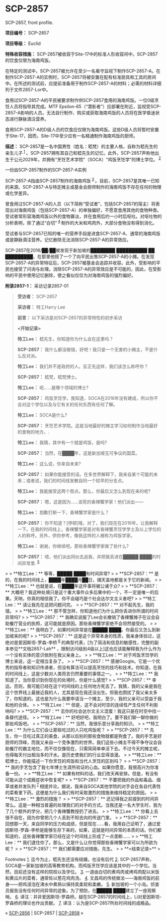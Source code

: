 # SCP-2857
                        




SCP-2857, front profile.



**项目编号：** SCP-2857

**项目等级：** Euclid

**特殊收容措施：** SCP-2857被收容于Site-17中的标准人形收容间中。SCP-2857的饮食仅限为海南鸡饭。

在特定的测试中，SCP-2857被允许在至少一名看守监视下制作SCP-2857-A。在制作SCP-2857-A的实例时，SCP-2857将被安置在配有标准厨具和工具的房间中。在所述的测试前，应提前准备用于制作SCP-2857-A的材料；必需的材料详细列于文件2857-Lor中。

食用过SCP-2857-A的平民被要求制作供SCP-2857食用的海南鸡饭。一位0级烹饪人员将指导其完成。MTF Epsilon-65（“潜影者”）应部署在附近，监视受SCP-2857-A影响的人员。无法自行制作、购买或获取海南鸡饭的人员将在医学昏迷状态进行静脉滴注营养。

食用SCP-2857-A的D级人员的饮食应仅限为海南鸡饭。这些D级人员将暂时安置于Site-17，因而，Site-17中至少应有一名精通制作海南鸡饭的厨师。

**描述：** SCP-2857是一名中国男性（姓名：嵇梵）的主要人格，自称为嵇先生的亲生儿子<sup class='footnoteref'>
 <a shape='rect' class='footnoteref' id='footnoteref-1' href='javascript:;' onclick='WIKIDOT.page.utils.scrollToReference(&apos;footnote-1&apos;)'>1</a>
</sup>。SCP-2857拥有其自己和嵇先生的记忆。此外，SCP-2857声称他出生于公元2029年，并拥有“烹饪艺术学院”（SOCA）“鸡饭烹饪学”的博士学位。<sup class='footnoteref'>
 <a shape='rect' class='footnoteref' id='footnoteref-2' href='javascript:;' onclick='WIKIDOT.page.utils.scrollToReference(&apos;footnote-2&apos;)'>2</a>
</sup>



一份由SCP-2857制作的SCP-2857-A实例



SCP-2857-A指由SCP-2857制作的海南鸡饭<sup class='footnoteref'>
 <a shape='rect' class='footnoteref' id='footnoteref-3' href='javascript:;' onclick='WIKIDOT.page.utils.scrollToReference(&apos;footnote-3&apos;)'>3</a>
</sup>。目前，SCP-2857是其唯一已知的来源。SCP-2857-A与特定摊主或基金会厨师制作的海南鸡饭不存在任何的物理或化学差异。

曾食用过SCP-2857-A的人员（以下简称“受试者”，包括SCP-2857的宿主）将表现出对海南鸡饭（包括SCP-2857-A）的单独偏好，不愿意食用其他的食物种类。受试者常形容海南鸡饭以外的食物寡淡，并在食用后约一小时后呕吐。对呕吐物的分析表明，除了通过“白切”<sup class='footnoteref'>
 <a shape='rect' class='footnoteref' id='footnoteref-4' href='javascript:;' onclick='WIKIDOT.page.utils.scrollToReference(&apos;footnote-4&apos;)'>4</a>
</sup>制作的大米和鸡肉外，大部分食物没有得到消化。

受试者与SCP-2857已知的唯一的营养手段是进食SCP-2857-A、通常的海南鸡饭或是静脉滴注营养。记忆删除无法消除SCP-2857-A的异常效应。

SCP-2857在2016/██/██被发现于新加坡的████████ ██████████ ██ █████████，在那里他搭了一个了向平民出售SCP-2857-A的小摊。在发现SCP-2857-A的异常特征后，SCP-2857被基金会追踪并收容。此外，受影响的平民也接受了问询与处理。消除SCP-2857-A的异常效应是不可能的，因此，在受影响的平民中使用记忆删除，使之看似仅仅为对海南鸡饭的强烈偏好。

**附录2857-1：** 采访记录2857-01


> **受访者：** SCP-2857
> 
> **采访者：** 特工Harry Lee
> 
> **前言：** 以下采访是对SCP-2857的异常特性的初步采访
> 
> **<开始记录>** 
> 
> **特工Lee：** 嵇先生，你知道你为什么会在这里吗？
> 
> **SCP-2857：** 我什么都没做错，好吧！我只是一个无害的小摊主，不是什么反对派。
> 
> **特工Lee：** 我们并不是政府的人。反正先这样，我们该怎么称呼你？
> 
> **SCP-2857：** 嵇梵，嵇梵博士。
> 
> **特工Lee：** 呃……是哪个领域的博士?
> 
> **SCP-2857：** 鸡饭烹饪学。我知道，SOCA在2016年没有建成，所以你不会对这个学位以及与它有关的任何东西有任何了解。
> 
> **特工Lee：** SOCA是什么?
> 
> **SCP-2857：** 烹饪艺术学院。这是当地最好的摊主学习如何制作当地最好的食物的地方。.
> 
> **特工Lee：** 我猜，其中有一个就是鸡饭，是吗?
> 
> **SCP-2857：** 当然，在████年，这是新加坡无可争议的国菜。
> 
> **特工Lee：** 这么说，你来自未来?
> 
> **SCP-2857：** 如果你能接受的话。在多世界解释下，我来自某个可能的未来；或者说，我们的时间线发散自同一个较早的分支点。
> 
> **特工Lee：** 我能接受这两个观点。那么，你最后又怎么到现在来的呢?
> 
> **SCP-2857：** 嗯，这是因为……该死的香辣蟹学家！他们派出——
> 
> **特工Lee：** 抱歉打断一下，香辣蟹学家是什么？
> 
> **SCP-2857：** 你不知道？[停顿]哦，对了，我们现在在2016年。让我解释一下。在我的时间线上，香辣蟹学家是对有香辣蟹烹饪学学士及以上学位的人的称呼。另外，供你参考，像我这样的人被称为鸡饭学家。
> 
> **特工Lee：** 谢谢，你继续吧。那些香辣蟹学家做了些什么?
> 
> **SCP-2857：** 唔，他们派出同伙去追我，并把我丢进在█████ ████的时间异常里.<sup class='footnoteref'>
 <a shape='rect' class='footnoteref' id='footnoteref-5' href='javascript:;' onclick='WIKIDOT.page.utils.scrollToReference(&apos;footnote-5&apos;)'>5</a>
</sup>
> 
> **特工Lee：** 等等，█████ ████有时间异常?
> 
> **SCP-2857：** 是的，在我的时间线上，████年████月██日，铺天盖地都是关于它的新闻。
> 
> **特工Lee：** 也就是说，在████年这件事将被公诸于众?
> 
> **SCP-2857：** 大概吧？我这种处境只是这个重大事件众多后果中的一个，不一定是唯一的后果。天呐，你真的相信我了。你不会碰巧是个社会达尔文主义者吧?
> 
> **特工Lee：** 请让我先在这把问题问完。
> 
> **SCP-2857：** 对不起先生，我的错。
> 
> **特工Lee：** 那不管怎样，你知道他们为什么把你丢进你所谓的时间异常吗?
> 
> **SCP-2857：** 我确实说服了Lee会长撤销了香辣蟹摊子在议会自助餐厅营业的执照，这可能就是原因。那些香辣蟹学家绝不会坦然接受的。
> 
> **特工Lee：** 我明白了。如果时间异常是在█████ ████。你最后又怎么到新加坡来的呢?
> 
> **SCP-2857：** 这是这个异常本身的性质，我亲身体验过，这绝对是爱因斯坦-罗森-李桥<sup class='footnoteref'>
 <a shape='rect' class='footnoteref' id='footnoteref-6' href='javascript:;' onclick='WIKIDOT.page.utils.scrollToReference(&apos;footnote-6&apos;)'>6</a>
</sup>的典型代表，[为了简洁和信息的敏感性，完整的副本参见**文档2857-Lah** ，限制访问级别4级以上]这也应该能解释我为什么作为一个没有实体的意识依附在我父亲身上。
> 
> **特工Lee：** 对于鸡饭烹饪学的博士来说，这一定相当复杂了。
> 
> **SCP-2857：** 感谢Google。它是一个优秀的指导者和知识传递者，但没有算法可以提高烹饪的技巧和技术。你知道，在我的时间线上，这是少数对人类而言仍然重要的事情之一。
> 
> **特工Lee：** 我知道了。当你意识到你现在的处境时，你是什么感觉?
> 
> **SCP-2857：** 幸运。否则，我可能已经在这个时间线的上任何地方死去了。我猜，我的父亲是我在这个世界线上最接近我的人，尤其是现在我还没出生。但我也困扰了我父亲太多了，你知道的。这也是为什么我要申请当一个摊主，至少，我的父亲可以受益于我和他的合体。
> 
> **特工Lee：** 但是，这不会对时空的连续性产生任何不利影响吗?
> 
> **SCP-2857：** 去你的社会达尔文主义混蛋！我这只是在时空中找一条替代途径。
> 
> **特工Lee：** 好吧好吧，我明白了。要不我们聊一聊你做的那些鸡饭吧。
> 
> **SCP-2857：** 当然，我很乐意分享我的知识。
> 
> **特工Lee：** 为什么它们会让那些吃过的人只吃鸡饭呢？
> 
> **SCP-2857：** 先生，你一旦吃过真正的美食，从那以后别的那些食物就都是狗食了。我的手艺是好厨师的顶峰，而我又来自一个竞争激烈的世界。我们这些小摊主不得不争夺议会自助餐厅的霸主地位，而不仅仅像现在，只需简简单单活下去。不过今天的摊主呢，也得每天付出相当多的汗水。是历史使我们的行业显得浪漫。
> 
> **特工Lee：** 嵇博士，你能描述一下你烹饪的鸡饭和当代人烹饪的区别吗？
> 
> **SCP-2857：** 我的手艺包含了我七年博士生涯所验证的心血。如果你愿意，我很高兴为你准备一份。
> 
> **特工Lee：** 如果有材料的话，我们改天再安排。但是，有没有可能从这个成瘾症状中恢复呢?
> 
> **SCP-2857：** 不要把我的作品和毒品、烟草或者并发队列<sup class='footnoteref'>
 <a shape='rect' class='footnoteref' id='footnoteref-7' href='javascript:;' onclick='WIKIDOT.page.utils.scrollToReference(&apos;footnote-7&apos;)'>7</a>
</sup>相提并论。据说，我来自SOCA其他学院的对手会在各自代表性的菜肴里下药。这便是为什么我们有时采取激烈的措施来维持稳定的原因。
> 
> **特工Lee：** 激烈的措施？
> 
> **SCP-2857：** 还记得我之前提到的时间异常么。这是一种相当普遍的处理我们的对手的方式。当我还是一名大学生时，我为了几个额外的学分，把几个香辣蟹教授扔了进去。
> 
> **特工Lee：** 你看上去很不自在，因为你曾把几个人丢到不知去向的传送门里。
> 
> **SCP-2857：** 回想那一天，来自同学的压力和成绩，但是现在……看，我用自己证明了，通过爱因斯坦-罗森-李桥是能够生存下来的，如果，这就是时间异常的本质的话。你们都知道的，这些香辣蟹学家已经在这个时间线上形成了一点垄断……
> 
> **特工Lee：** 我们逮住你了。那么，又是什么让你觉得那些香辣蟹学家可以为所欲为呢？
> 
> **SCP-2857：** 我们都需要应对措施，先生。
> 
> **<结束记录>** 
> 


Footnotes
<a shape='rect' href='javascript:;' onclick='WIKIDOT.page.utils.scrollToReference(&apos;footnoteref-1&apos;)'>1</a>. 迄今为止，嵇先生还没有结婚，也没有后代
<a shape='rect' href='javascript:;' onclick='WIKIDOT.page.utils.scrollToReference(&apos;footnoteref-2&apos;)'>2</a>. SCP-2857声称，SOCA是一家新加坡的高等教育机构，而鸡饭烹饪学应该是其中的一个学位。当然，目前还没有这样的院校以及学位。
<a shape='rect' href='javascript:;' onclick='WIKIDOT.page.utils.scrollToReference(&apos;footnoteref-3&apos;)'>3</a>. 一道由白切的煮鸡肉或烤鸡肉配以米饭和黄瓜片的菜肴，通常佐以葱花鸡肉汤。
<a shape='rect' href='javascript:;' onclick='WIKIDOT.page.utils.scrollToReference(&apos;footnoteref-4&apos;)'>4</a>. 文昌鸡的传统做法——海南鸡饭的前身——把鸡浸泡在沸水中煮熟以保持其柔软和柔嫩。
<a shape='rect' href='javascript:;' onclick='WIKIDOT.page.utils.scrollToReference(&apos;footnoteref-5&apos;)'>5</a>. 新加坡的一个小岛。侦查员报告没有任何时间异常的迹象。为了预防，在█████ ████建立了一座观察哨。
<a shape='rect' href='javascript:;' onclick='WIKIDOT.page.utils.scrollToReference(&apos;footnoteref-6&apos;)'>6</a>. 译注：并非爱因斯坦-罗森桥。疑在SCP-2857的时间线上，Li对爱因斯坦-罗森桥的理论也作出贡献。
<a shape='rect' href='javascript:;' onclick='WIKIDOT.page.utils.scrollToReference(&apos;footnoteref-7&apos;)'>7</a>. 译注：认为是SCP-2857所处时间线的成瘾品。



« [SCP-2856](/scp-2856) | SCP-2857 | [SCP-2858](/scp-2858) »





                    